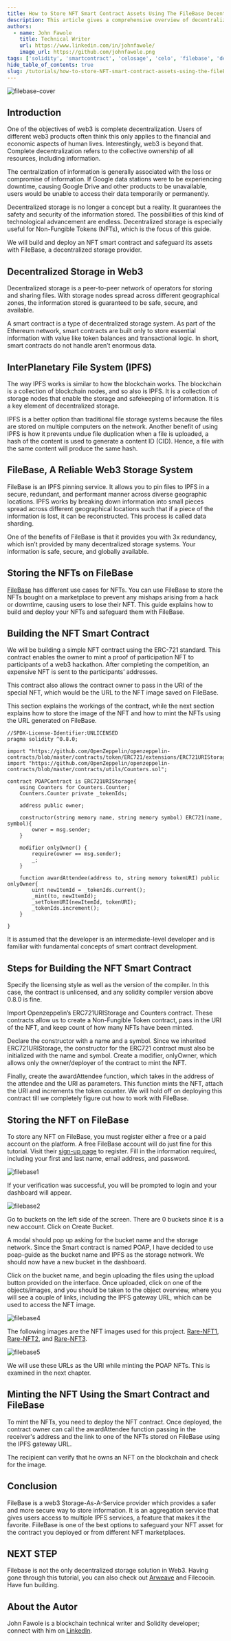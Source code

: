 ```yaml
---
title: How to Store NFT Smart Contract Assets Using The FileBase Decentralized Storage System
description: This article gives a comprehensive overview of decentralized storage solutions. It contains a clear walk-through of how to store digital assets on the filebase storage solution.
authors:
  - name: John Fawole
    title: Technical Writer
    url: https://www.linkedin.com/in/johnfawole/
    image_url: https://github.com/johnfawole.png
tags: ['solidity', 'smartcontract', 'celosage', 'celo', 'filebase', 'decentralized storage']
hide_table_of_contents: true
slug: /tutorials/how-to-store-NFT-smart-contract-assets-using-the-fileBase-decentralized-storage-system
---
```


![filebase-cover](../../src/data-tutorials/showcase/intermediate/filebase-cover.png)


## Introduction

One of the objectives of web3 is complete decentralization. Users of different web3 products often think this only applies to the financial and economic aspects of human lives. Interestingly, web3 is beyond that. Complete decentralization refers to the collective ownership of all resources, including information.

The centralization of information is generally associated with the loss or compromise of information. If Google data stations were to be experiencing downtime, causing Google Drive and other products to be unavailable, users would be unable to access their data temporarily or permanently.

Decentralized storage is no longer a concept but a reality. It guarantees the safety and security of the information stored. The possibilities of this kind of technological advancement are endless. Decentralized storage is especially useful for Non-Fungible Tokens (NFTs), which is the focus of this guide. 

We will build and deploy an NFT smart contract and safeguard its assets with FileBase, a decentralized storage provider.

## Decentralized Storage in Web3

Decentralized storage is a peer-to-peer network of operators for storing and sharing files. With storage nodes spread across different geographical zones, the information stored is guaranteed to be safe, secure, and available.

A smart contract is a type of decentralized storage system. As part of the Ethereum network, smart contracts are built only to store essential information with value like token balances and transactional logic. In short, smart contracts do not handle aren’t enormous data.

## InterPlanetary File System (IPFS)

The way IPFS works is similar to how the blockchain works. The blockchain is a collection of blockchain nodes, and so also is IPFS. It is a collection of storage nodes that enable the storage and safekeeping of information. It is a key element of decentralized storage.

IPFS is a better option than traditional file storage systems because the files are stored on multiple computers on the network. Another benefit of using IPFS is how it prevents undue file duplication when a file is uploaded, a hash of the content is used to generate a content ID (CID). Hence, a file with the same content will produce the same hash.

## FileBase, A Reliable Web3 Storage System

FileBase is an IPFS pinning service. It allows you to pin files to IPFS in a secure, redundant, and performant manner across diverse geographic locations. IPFS works by breaking down information into small pieces spread across different geographical locations such that if a piece of the information is lost, it can be reconstructed. This process is called data sharding. 

One of the benefits of FileBase is that it provides you with 3x redundancy, which isn’t provided by many decentralized storage systems. Your information is safe, secure, and globally available.

## Storing the NFTs on FileBase

[FileBase](http://filebase.com) has different use cases for NFTs. You can use FileBase to store the NFTs bought on a marketplace to prevent any mishaps arising from a hack or downtime, causing users to lose their NFT. 
This guide explains how to build and deploy your NFTs and safeguard them with FileBase.

## Building the NFT Smart Contract

We will be building a simple NFT contract using the ERC-721 standard. This contract enables the owner to mint a proof of participation NFT to participants of a web3 hackathon. After completing the competition, an expensive NFT is sent to the participants’ addresses. 

This contract also allows the contract owner to pass in the URI of the special NFT, which would be the URL to the NFT image saved on FileBase. 

This section explains the workings of the contract, while the next section explains how to store the image of the NFT and how to mint the NFTs using the URL generated on FileBase.

``` solidity
//SPDX-License-Identifier:UNLICENSED
pragma solidity ^0.8.0;

import "https://github.com/OpenZeppelin/openzeppelin-contracts/blob/master/contracts/token/ERC721/extensions/ERC721URIStorage.sol";
import "https://github.com/OpenZeppelin/openzeppelin-contracts/blob/master/contracts/utils/Counters.sol";

contract POAPContract is ERC721URIStorage{
    using Counters for Counters.Counter;
    Counters.Counter private _tokenIds;

    address public owner;

    constructor(string memory name, string memory symbol) ERC721(name, symbol){
        owner = msg.sender;
    }

    modifier onlyOwner() {
        require(owner == msg.sender);
        _;
    }

    function awardAttendee(address to, string memory tokenURI) public onlyOwner{
        uint newItemId = _tokenIds.current();
        _mint(to, newItemId);
        _setTokenURI(newItemId, tokenURI);
        _tokenIds.increment();
    }
    
}
```

It is assumed that the developer is an intermediate-level developer and is familiar with fundamental concepts of smart contract development. 

## Steps for Building the NFT Smart Contract

Specify the licensing style as well as the version of the compiler. In this case, the contract is unlicensed, and any solidity compiler version above 0.8.0 is fine.

Import Openzeppelin’s ERC721URIStorage and Counters contract. These contracts allow us to create a Non-Fungible Token contract, pass in the URI of the NFT, and keep count of how many NFTs have been minted.

Declare the constructor with a name and a symbol. Since we inherited ERC721URIStorage, the constructor for the ERC721 contract must also be initialized with the name and symbol.
Create a modifier, onlyOwner, which allows only the owner/deployer of the contract to mint the NFT.

Finally, create the awardAttendee function, which takes in the address of the attendee and the URI as parameters. This function mints the NFT, attach the URI and increments the token counter.
We will hold off on deploying this contract till we completely figure out how to work with FileBase.

## Storing the NFT on FileBase
To store any NFT on FileBase, you must register either a free or a paid account on the platform. A free FileBase account will do just fine for this tutorial. Visit their [sign-up page](http://filebase.com/signup) to register. Fill in the information required, including your first and last name, email address, and password.

![filebase1](https://user-images.githubusercontent.com/105144630/232922583-4f3ebe6e-5ec2-4bc0-a27b-80bb71b28e6f.png)

If your verification was successful, you will be prompted to login and your dashboard will appear.

![filebase2](https://user-images.githubusercontent.com/105144630/232922652-19d92393-534a-4da1-8ea9-a6c4d68a82d2.png)

Go to buckets on the left side of the screen. There are 0 buckets since it is a new account. Click on Create Bucket. 

A modal should pop up asking for the bucket name and the storage network. Since the Smart contract is named POAP, I have decided to use poap-guide as the bucket name and IPFS as the storage network. We should now have a new bucket in the dashboard. 


Click on the bucket name, and begin uploading the files using the upload button provided on the interface. Once uploaded, click on one of the objects/images, and you should be taken to the object overview, where you will see a couple of links, including the IPFS gateway URL, which can be used to access the NFT image. 

![filebase4](https://user-images.githubusercontent.com/105144630/232922848-dc5f7b8b-307a-4af1-8a79-eb14c60c49b0.png)

The following images are the NFT images used for this project. [Rare-NFT1](https://ipfs.filebase.io/ipfs/QmPZmVVcANANaV5mt88iiTPFFpwnN5hcwtEHhT4JKtPZ8s), [Rare-NFT2](https://ipfs.filebase.io/ipfs/QmVjz5WCvaJMMxvtzLgWSCRb8TGaTx4cvMe4cUmGihcBKb), and [Rare-NFT3](https://ipfs.filebase.io/ipfs/QmSy2NUWTJFgFkctMBCBNpnLzVJPWUiViDbBzVkBTJTYVA).

![filebase5](https://user-images.githubusercontent.com/105144630/232922923-828aa717-3791-4341-a1f1-f9dc1e6b670f.png)

We will use these URLs as the URI while minting the POAP NFTs. This is examined in the next chapter.

## Minting the NFT Using the Smart Contract and FileBase

To mint the NFTs, you need to deploy the NFT contract. Once deployed, the contract owner can call the awardAttendee function passing in the receiver's address and the link to one of the NFTs stored on FileBase using the IPFS gateway URL.

The recipient can verify that he owns an NFT on the blockchain and check for the image.

## Conclusion

FileBase is a web3 Storage-As-A-Service provider which provides a safer and more secure way to store information. It is an aggregation service that gives users access to multiple IPFS services, a feature that makes it the favorite. FiileBase is one of the best options to safeguard your NFT asset for the contract you deployed or from different NFT marketplaces.

## NEXT STEP

Filebase is not the only decentralized storage solution in Web3. Having gone through this tutorial, you can also check out [Arweave](https://docs.celo.org/blog/tutorials/how-to-build-and-deploy-flashloan-contracts-on-celo-with-aave) and Filecooin. Have fun building.

## About the Autor

John Fawole is a blockchain technical writer and Solidity developer; connect with him on [LinkedIn](https://www.linkedin.com/in/johnfawole/).

